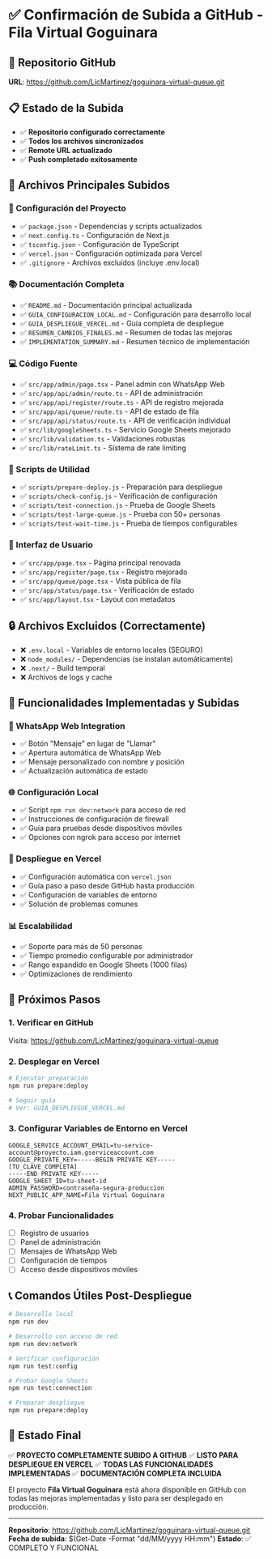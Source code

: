 # ✅ Confirmación de Subida a GitHub - Fila Virtual Goguinara

## 🎯 Repositorio GitHub
**URL**: https://github.com/LicMartinez/goguinara-virtual-queue.git

## 📋 Estado de la Subida
- ✅ **Repositorio configurado correctamente**
- ✅ **Todos los archivos sincronizados**
- ✅ **Remote URL actualizado**
- ✅ **Push completado exitosamente**

## 📁 Archivos Principales Subidos

### 🔧 Configuración del Proyecto
- ✅ `package.json` - Dependencias y scripts actualizados
- ✅ `next.config.ts` - Configuración de Next.js
- ✅ `tsconfig.json` - Configuración de TypeScript
- ✅ `vercel.json` - Configuración optimizada para Vercel
- ✅ `.gitignore` - Archivos excluidos (incluye .env.local)

### 📚 Documentación Completa
- ✅ `README.md` - Documentación principal actualizada
- ✅ `GUIA_CONFIGURACION_LOCAL.md` - Configuración para desarrollo local
- ✅ `GUIA_DESPLIEGUE_VERCEL.md` - Guía completa de despliegue
- ✅ `RESUMEN_CAMBIOS_FINALES.md` - Resumen de todas las mejoras
- ✅ `IMPLEMENTATION_SUMMARY.md` - Resumen técnico de implementación

### 💻 Código Fuente
- ✅ `src/app/admin/page.tsx` - Panel admin con WhatsApp Web
- ✅ `src/app/api/admin/route.ts` - API de administración
- ✅ `src/app/api/register/route.ts` - API de registro mejorada
- ✅ `src/app/api/queue/route.ts` - API de estado de fila
- ✅ `src/app/api/status/route.ts` - API de verificación individual
- ✅ `src/lib/googleSheets.ts` - Servicio Google Sheets mejorado
- ✅ `src/lib/validation.ts` - Validaciones robustas
- ✅ `src/lib/rateLimit.ts` - Sistema de rate limiting

### 🧪 Scripts de Utilidad
- ✅ `scripts/prepare-deploy.js` - Preparación para despliegue
- ✅ `scripts/check-config.js` - Verificación de configuración
- ✅ `scripts/test-connection.js` - Prueba de Google Sheets
- ✅ `scripts/test-large-queue.js` - Prueba con 50+ personas
- ✅ `scripts/test-wait-time.js` - Prueba de tiempos configurables

### 🎨 Interfaz de Usuario
- ✅ `src/app/page.tsx` - Página principal renovada
- ✅ `src/app/register/page.tsx` - Registro mejorado
- ✅ `src/app/queue/page.tsx` - Vista pública de fila
- ✅ `src/app/status/page.tsx` - Verificación de estado
- ✅ `src/app/layout.tsx` - Layout con metadatos

## 🔒 Archivos Excluidos (Correctamente)
- ❌ `.env.local` - Variables de entorno locales (SEGURO)
- ❌ `node_modules/` - Dependencias (se instalan automáticamente)
- ❌ `.next/` - Build temporal
- ❌ Archivos de logs y cache

## 🚀 Funcionalidades Implementadas y Subidas

### 📱 WhatsApp Web Integration
- ✅ Botón "Mensaje" en lugar de "Llamar"
- ✅ Apertura automática de WhatsApp Web
- ✅ Mensaje personalizado con nombre y posición
- ✅ Actualización automática de estado

### 🌐 Configuración Local
- ✅ Script `npm run dev:network` para acceso de red
- ✅ Instrucciones de configuración de firewall
- ✅ Guía para pruebas desde dispositivos móviles
- ✅ Opciones con ngrok para acceso por internet

### 🚀 Despliegue en Vercel
- ✅ Configuración automática con `vercel.json`
- ✅ Guía paso a paso desde GitHub hasta producción
- ✅ Configuración de variables de entorno
- ✅ Solución de problemas comunes

### 📊 Escalabilidad
- ✅ Soporte para más de 50 personas
- ✅ Tiempo promedio configurable por administrador
- ✅ Rango expandido en Google Sheets (1000 filas)
- ✅ Optimizaciones de rendimiento

## 🎯 Próximos Pasos

### 1. Verificar en GitHub
Visita: https://github.com/LicMartinez/goguinara-virtual-queue

### 2. Desplegar en Vercel
```bash
# Ejecutar preparación
npm run prepare:deploy

# Seguir guía
# Ver: GUIA_DESPLIEGUE_VERCEL.md
```

### 3. Configurar Variables de Entorno en Vercel
```env
GOOGLE_SERVICE_ACCOUNT_EMAIL=tu-service-account@proyecto.iam.gserviceaccount.com
GOOGLE_PRIVATE_KEY=-----BEGIN PRIVATE KEY-----
[TU_CLAVE_COMPLETA]
-----END PRIVATE KEY-----
GOOGLE_SHEET_ID=tu-sheet-id
ADMIN_PASSWORD=contraseña-segura-produccion
NEXT_PUBLIC_APP_NAME=Fila Virtual Goguinara
```

### 4. Probar Funcionalidades
- [ ] Registro de usuarios
- [ ] Panel de administración
- [ ] Mensajes de WhatsApp Web
- [ ] Configuración de tiempos
- [ ] Acceso desde dispositivos móviles

## 📞 Comandos Útiles Post-Despliegue

```bash
# Desarrollo local
npm run dev

# Desarrollo con acceso de red
npm run dev:network

# Verificar configuración
npm run test:config

# Probar Google Sheets
npm run test:connection

# Preparar despliegue
npm run prepare:deploy
```

## 🎉 Estado Final

✅ **PROYECTO COMPLETAMENTE SUBIDO A GITHUB**
✅ **LISTO PARA DESPLIEGUE EN VERCEL**
✅ **TODAS LAS FUNCIONALIDADES IMPLEMENTADAS**
✅ **DOCUMENTACIÓN COMPLETA INCLUIDA**

El proyecto **Fila Virtual Goguinara** está ahora disponible en GitHub con todas las mejoras implementadas y listo para ser desplegado en producción.

---

**Repositorio**: https://github.com/LicMartinez/goguinara-virtual-queue.git
**Fecha de subida**: $(Get-Date -Format "dd/MM/yyyy HH:mm")
**Estado**: ✅ COMPLETO Y FUNCIONAL